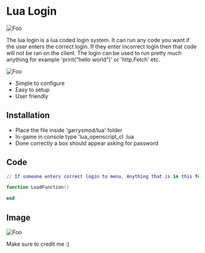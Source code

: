 # Lua Login


![Foo](https://i.imgur.com/f0ApXbe.png)

The lua login is a lua coded login system. It can run any code you want if the user enters the correct login. If they enter incorrect login then that code will not be ran on the client. The login can be used to run pretty much anything for example 'print("hello world")' or 'http.Fetch' etc.

![Foo](https://i.imgur.com/rlxFY4G.png)

* Simple to configure
* Easy to setup
* User friendly

## Installation

* Place the file inside 'garrysmod/lua' folder
* In-game in console type 'lua_openscript_cl <FILE-NAME>.lua
* Done correctly a box should appear asking for password

## Code
```lua
// If someone enters correct login to menu, Anything that is in this function gets ran on the client 

function LoadFunction()

end

```
## Image

![Foo](https://i.imgur.com/3xg3JxX.png)

Make sure to credit me :)
